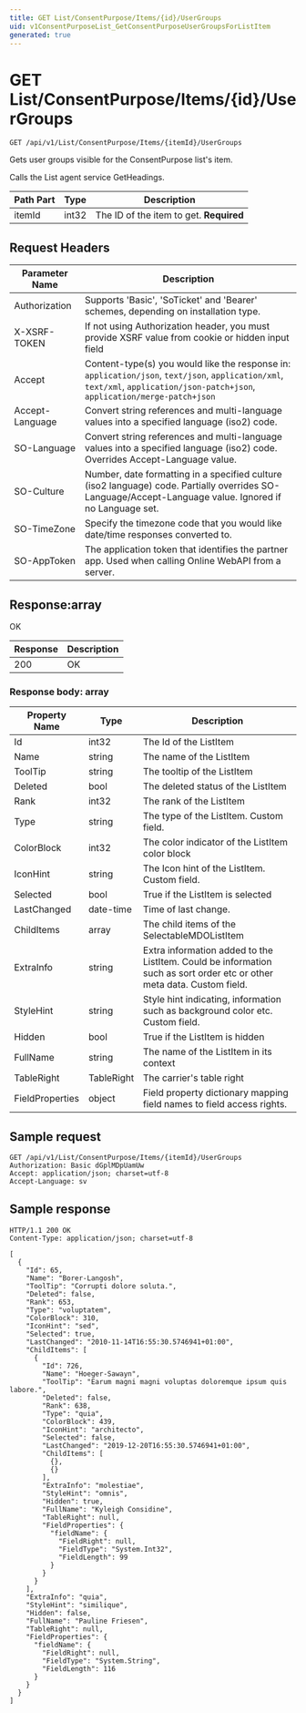 ```yaml
---
title: GET List/ConsentPurpose/Items/{id}/UserGroups
uid: v1ConsentPurposeList_GetConsentPurposeUserGroupsForListItem
generated: true
---
```


# GET List/ConsentPurpose/Items/{id}/UserGroups

```http
GET /api/v1/List/ConsentPurpose/Items/{itemId}/UserGroups
```

Gets user groups visible for the ConsentPurpose list's item.


Calls the List agent service GetHeadings.





| Path Part | Type | Description |
|-----------|------|-------------|
| itemId | int32 | The ID of the item to get. **Required** |



## Request Headers

| Parameter Name | Description |
|----------------|-------------|
| Authorization  | Supports 'Basic', 'SoTicket' and 'Bearer' schemes, depending on installation type. |
| X-XSRF-TOKEN   | If not using Authorization header, you must provide XSRF value from cookie or hidden input field |
| Accept         | Content-type(s) you would like the response in: `application/json`, `text/json`, `application/xml`, `text/xml`, `application/json-patch+json`, `application/merge-patch+json` |
| Accept-Language | Convert string references and multi-language values into a specified language (iso2) code. |
| SO-Language | Convert string references and multi-language values into a specified language (iso2) code. Overrides Accept-Language value. |
| SO-Culture | Number, date formatting in a specified culture (iso2 language) code. Partially overrides SO-Language/Accept-Language value. Ignored if no Language set. |
| SO-TimeZone | Specify the timezone code that you would like date/time responses converted to. |
| SO-AppToken | The application token that identifies the partner app. Used when calling Online WebAPI from a server. |


## Response:array

OK

| Response | Description |
|----------------|-------------|
| 200 | OK |

### Response body: array

| Property Name | Type |  Description |
|----------------|------|--------------|
| Id | int32 | The Id of the ListItem |
| Name | string | The name of the ListItem |
| ToolTip | string | The tooltip of the ListItem |
| Deleted | bool | The deleted status of the ListItem |
| Rank | int32 | The rank of the ListItem |
| Type | string | The type of the ListItem. Custom field. |
| ColorBlock | int32 | The color indicator of the ListItem color block |
| IconHint | string | The Icon hint of the ListItem. Custom field. |
| Selected | bool | True if the ListItem is selected |
| LastChanged | date-time | Time of last change. |
| ChildItems | array | The child items of the SelectableMDOListItem |
| ExtraInfo | string | Extra information added to the ListItem. Could be information such as sort order etc or other meta data. Custom field. |
| StyleHint | string | Style hint indicating, information such as background color etc. Custom field. |
| Hidden | bool | True if the ListItem is hidden |
| FullName | string | The name of the ListItem in its context |
| TableRight | TableRight | The carrier's table right |
| FieldProperties | object | Field property dictionary mapping field names to field access rights. |

## Sample request

```http!
GET /api/v1/List/ConsentPurpose/Items/{itemId}/UserGroups
Authorization: Basic dGplMDpUamUw
Accept: application/json; charset=utf-8
Accept-Language: sv
```

## Sample response

```http_
HTTP/1.1 200 OK
Content-Type: application/json; charset=utf-8

[
  {
    "Id": 65,
    "Name": "Borer-Langosh",
    "ToolTip": "Corrupti dolore soluta.",
    "Deleted": false,
    "Rank": 653,
    "Type": "voluptatem",
    "ColorBlock": 310,
    "IconHint": "sed",
    "Selected": true,
    "LastChanged": "2010-11-14T16:55:30.5746941+01:00",
    "ChildItems": [
      {
        "Id": 726,
        "Name": "Hoeger-Sawayn",
        "ToolTip": "Earum magni magni voluptas doloremque ipsum quis labore.",
        "Deleted": false,
        "Rank": 638,
        "Type": "quia",
        "ColorBlock": 439,
        "IconHint": "architecto",
        "Selected": false,
        "LastChanged": "2019-12-20T16:55:30.5746941+01:00",
        "ChildItems": [
          {},
          {}
        ],
        "ExtraInfo": "molestiae",
        "StyleHint": "omnis",
        "Hidden": true,
        "FullName": "Kyleigh Considine",
        "TableRight": null,
        "FieldProperties": {
          "fieldName": {
            "FieldRight": null,
            "FieldType": "System.Int32",
            "FieldLength": 99
          }
        }
      }
    ],
    "ExtraInfo": "quia",
    "StyleHint": "similique",
    "Hidden": false,
    "FullName": "Pauline Friesen",
    "TableRight": null,
    "FieldProperties": {
      "fieldName": {
        "FieldRight": null,
        "FieldType": "System.String",
        "FieldLength": 116
      }
    }
  }
]
```
